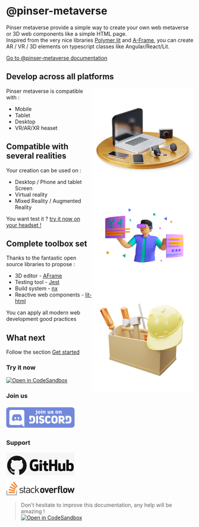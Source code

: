 # @pinser-metaverse

Pinser metaverse provide a simple way to create your own web metaverse or 3D web components like a simple HTML page.  
Inspired from the very nice libraries [Polymer lit](https://lit.dev) and [A-Frame](https://aframe.io), you can create AR / VR / 3D elements on typescript classes like Angular/React/Lit.

[Go to @pinser-metaverse documentation](https://www.pinser-metaverse.com)

## Develop across all platforms

<img alt="Develop across all platforms" src="./docs/assets/employee-desk.min.png" style="float: right; width: 17rem;"/>

Pinser metaverse is compatible with :

- Mobile
- Tablet
- Desktop
- VR/AR/XR heaset

## Compatible with several realities

<img alt="Compatible with several realities" src="./docs/assets/boy-using-metaverse-tech.min.png" style="float: right; width: 17rem;"/>

Your creation can be used on :

- Desktop / Phone and tablet Screen
- Virtual reality
- Mixed Reality / Augmented Reality

You want test it ? [try it now on your headset !](https://metaverse-bootstrap.onrender.com)

## Complete toolbox set

<img alt="Complete toolbox set" src="./docs/assets/labour-tool-box.min.png" style="float: right; width: 17rem;"/>

Thanks to the fantastic open source libraries to propose :

- 3D editor - [AFrame](https://aframe.io)
- Testing tool - [Jest](https://jestjs.io)
- Build system - [nx](https://nx.dev)
- Reactive web components - [lit-html](https://lit.dev)

You can apply all modern web development good practices

## What next

Follow the section [Get started](get-started)

### Try it now

[![Open in CodeSandbox](https://codesandbox.io/static/img/play-codesandbox.svg)](https://githubbox.com/pinser-metaverse/metaverse-boostrap/blob/master/apps/metaverse/src/lib/metaverse.space.ts)

### Join us

[![Join us on Discord](./docs/assets/discord.png)](https://discord.gg/kCqF8xaMHJ)

### Support

[![Github](./docs/assets/github.png)](https://github.com/pinser-metaverse/pinser-metaverse)

[![stackoverflow](./docs/assets/stackoverflow.png)](https://stackoverflow.com/questions/tagged/pinser)

> Don't hesitate to improve this documentation, any help will be amazing !  
> [![Open in CodeSandbox](https://codesandbox.io/static/img/play-codesandbox.svg)](https://githubbox.com/pinser-metaverse/pinser-metaverse/blob/master/docs/README.md)
